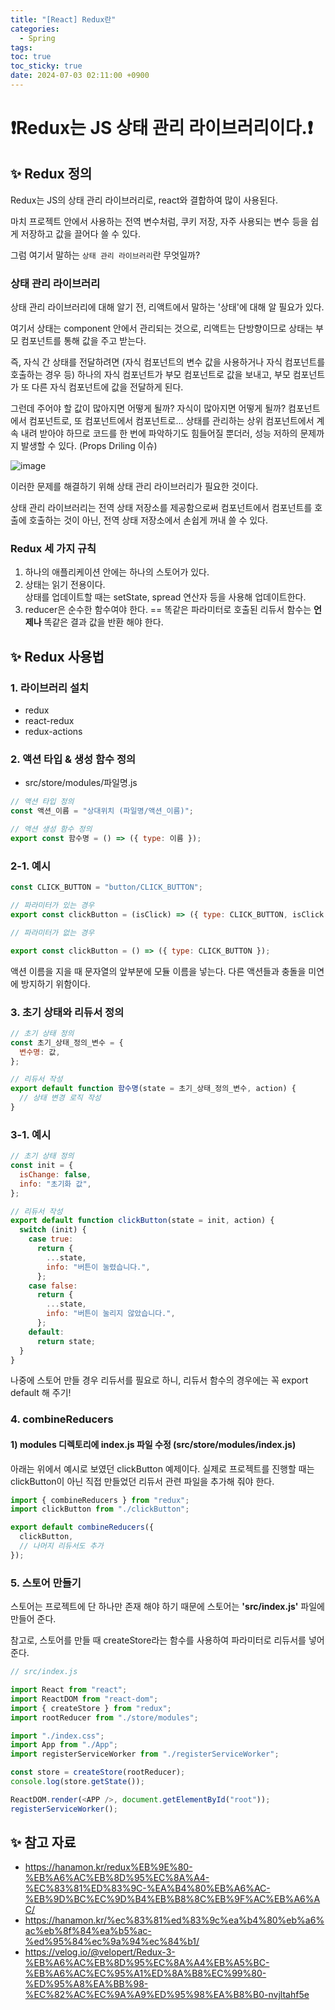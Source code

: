 ```yaml
---
title: "[React] Redux란"
categories:
  - Spring
tags:
toc: true
toc_sticky: true
date: 2024-07-03 02:11:00 +0900
---
```


# ❗Redux는 JS 상태 관리 라이브러리이다.❗

## ✨ Redux 정의

Redux는 JS의 상태 관리 라이브러리로, react와 결합하여 많이 사용된다.

마치 프로젝트 안에서 사용하는 전역 변수처럼, 쿠키 저장, 자주 사용되는 변수 등을 쉽게 저장하고 값을 끌어다 쓸 수 있다.

그럼 여기서 말하는 `상태 관리 라이브러리`란 무엇일까?

### 상태 관리 라이브러리

상태 관리 라이브러리에 대해 알기 전, 리액트에서 말하는 '상태'에 대해 알 필요가 있다.

여기서 상태는 component 안에서 관리되는 것으로, 리액트는 단방향이므로 상태는 부모 컴포넌트를 통해 값을 주고 받는다.

즉, 자식 간 상태를 전달하려면 (자식 컴포넌트의 변수 값을 사용하거나 자식 컴포넌트를 호출하는 경우 등) 하나의 자식 컴포넌트가 부모 컴포넌트로 값을 보내고, 부모 컴포넌트가 또 다른 자식 컴포넌트에 값을 전달하게 된다.

그런데 주어야 할 값이 많아지면 어떻게 될까? 자식이 많아지면 어떻게 될까? 컴포넌트에서 컴포넌트로, 또 컴포넌트에서 컴포넌트로... 상태를 관리하는 상위 컴포넌트에서 계속 내려 받아야 하므로 코드를 한 번에 파악하기도 힘들어질 뿐더러, 성능 저하의 문제까지 발생할 수 있다. (Props Driling 이슈)

![image](https://github.com/2024-Java-Study/PassionatePro_Frontend/assets/80907516/ea497158-6382-42a9-9c34-866db2ec416a)

이러한 문제를 해결하기 위해 상태 관리 라이브러리가 필요한 것이다.

상태 관리 라이브러리는 전역 상태 저장소를 제공함으로써 컴포넌트에서 컴포넌트를 호출에 호출하는 것이 아닌, 전역 상태 저장소에서 손쉽게 꺼내 쓸 수 있다.

### Redux 세 가지 규칙

1. 하나의 애플리케이션 안에는 하나의 스토어가 있다.
2. 상태는 읽기 전용이다.
   <br /> 상태를 업데이트할 때는 setState, spread 연산자 등을 사용해 업데이트한다.
3. reducer은 순수한 함수여야 한다. == 똑같은 파라미터로 호출된 리듀서 함수는 <strong>언제나</strong> 똑같은 결과 값을 반환 해야 한다.

## ✨ Redux 사용법

### 1. 라이브러리 설치

- redux
- react-redux
- redux-actions

### 2. 액션 타입 & 생성 함수 정의

- src/store/modules/파일명.js

```js
// 액션 타입 정의
const 액션_이름 = "상대위치 (파일명/액션_이름)";

// 액션 생성 함수 정의
export const 함수명 = () => ({ type: 이름 });
```

### 2-1. 예시

```js
const CLICK_BUTTON = "button/CLICK_BUTTON";

// 파라미터가 있는 경우
export const clickButton = (isClick) => ({ type: CLICK_BUTTON, isClick });

// 파라미터가 없는 경우

export const clickButton = () => ({ type: CLICK_BUTTON });
```

액션 이름을 지을 때 문자열의 앞부분에 모듈 이름을 넣는다. 다른 액션들과 충돌을 미연에 방지하기 위함이다.

### 3. 초기 상태와 리듀서 정의

```js
// 초기 상태 정의
const 초기_상태_정의_변수 = {
  변수명: 값,
};

// 리듀서 작성
export default function 함수명(state = 초기_상태_정의_변수, action) {
  // 상태 변경 로직 작성
}
```

### 3-1. 예시

```js
// 초기 상태 정의
const init = {
  isChange: false,
  info: "초기화 값",
};

// 리듀서 작성
export default function clickButton(state = init, action) {
  switch (init) {
    case true:
      return {
        ...state,
        info: "버튼이 눌렸습니다.",
      };
    case false:
      return {
        ...state,
        info: "버튼이 눌리지 않았습니다.",
      };
    default:
      return state;
  }
}
```

나중에 스토어 만들 경우 리듀서를 필요로 하니, 리듀서 함수의 경우에는 꼭 export default 해 주기!

### 4. combineReducers

#### 1) modules 디렉토리에 index.js 파일 수정 (src/store/modules/index.js)

아래는 위에서 예시로 보였던 clickButton 예제이다. 실제로 프로젝트를 진행할 때는clickButton이 아닌 직접 만들었던 리듀서 관련 파일을 추가해 줘야 한다.

```js
import { combineReducers } from "redux";
import clickButton from "./clickButton";

export default combineReducers({
  clickButton,
  // 나머지 리듀서도 추가
});
```

### 5. 스토어 만들기

스토어는 프로젝트에 단 하나만 존재 해야 하기 때문에 스토어는 <strong>'src/index.js'</strong> 파일에 만들어 준다.

참고로, 스토어를 만들 때 createStore라는 함수를 사용하여 파라미터로 리듀서를 넣어 준다.

```js
// src/index.js

import React from "react";
import ReactDOM from "react-dom";
import { createStore } from "redux";
import rootReducer from "./store/modules";

import "./index.css";
import App from "./App";
import registerServiceWorker from "./registerServiceWorker";

const store = createStore(rootReducer);
console.log(store.getState());

ReactDOM.render(<APP />, document.getElementById("root"));
registerServiceWorker();
```

## ✨ 참고 자료

- https://hanamon.kr/redux%EB%9E%80-%EB%A6%AC%EB%8D%95%EC%8A%A4-%EC%83%81%ED%83%9C-%EA%B4%80%EB%A6%AC-%EB%9D%BC%EC%9D%B4%EB%B8%8C%EB%9F%AC%EB%A6%AC/
- https://hanamon.kr/%ec%83%81%ed%83%9c%ea%b4%80%eb%a6%ac%eb%8f%84%ea%b5%ac-%ed%95%84%ec%9a%94%ec%84%b1/
- https://velog.io/@velopert/Redux-3-%EB%A6%AC%EB%8D%95%EC%8A%A4%EB%A5%BC-%EB%A6%AC%EC%95%A1%ED%8A%B8%EC%99%80-%ED%95%A8%EA%BB%98-%EC%82%AC%EC%9A%A9%ED%95%98%EA%B8%B0-nvjltahf5e
